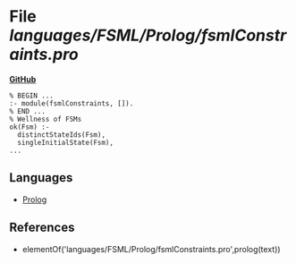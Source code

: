 # File _languages/FSML/Prolog/fsmlConstraints.pro_
**[GitHub](https://github.com/softlang/yas/blob/master/languages/FSML/Prolog/fsmlConstraints.pro)**
```
% BEGIN ...
:- module(fsmlConstraints, []).
% END ...
% Wellness of FSMs
ok(Fsm) :-
  distinctStateIds(Fsm),
  singleInitialState(Fsm),
...
```

## Languages
* [Prolog](../languages/Prolog.md)

## References
* elementOf('languages/FSML/Prolog/fsmlConstraints.pro',prolog(text))
